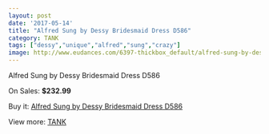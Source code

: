 ```yaml
---
layout: post
date: '2017-05-14'
title: "Alfred Sung by Dessy Bridesmaid Dress D586"
category: TANK
tags: ["dessy","unique","alfred","sung","crazy"]
image: http://www.eudances.com/6397-thickbox_default/alfred-sung-by-dessy-bridesmaid-dress-d586.jpg
---
```

Alfred Sung by Dessy Bridesmaid Dress D586

On Sales: **$232.99**
<a href="https://www.eudances.com/en/tank/2324-alfred-sung-by-dessy-bridesmaid-dress-d586.html"><amp-img layout="responsive" width="600" height="600" src="//www.eudances.com/6397-thickbox_default/alfred-sung-by-dessy-bridesmaid-dress-d586.jpg" alt="Alfred Sung by Dessy Bridesmaid Dress D586 0" /></a>
<a href="https://www.eudances.com/en/tank/2324-alfred-sung-by-dessy-bridesmaid-dress-d586.html"><amp-img layout="responsive" width="600" height="600" src="//www.eudances.com/6398-thickbox_default/alfred-sung-by-dessy-bridesmaid-dress-d586.jpg" alt="Alfred Sung by Dessy Bridesmaid Dress D586 1" /></a>

Buy it: [Alfred Sung by Dessy Bridesmaid Dress D586](https://www.eudances.com/en/tank/2324-alfred-sung-by-dessy-bridesmaid-dress-d586.html "Alfred Sung by Dessy Bridesmaid Dress D586")

View more: [TANK](https://www.eudances.com/en/28-tank "TANK")